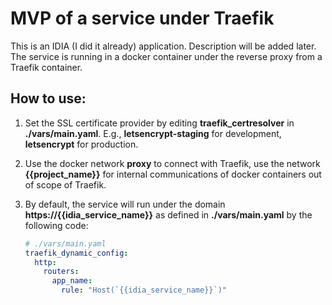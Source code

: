 # MVP of a service under Traefik

This is an IDIA (I did it already) application. Description will be added later.
The service is running in a docker container under the reverse proxy from a Traefik container.

## How to use:

1. Set the SSL certificate provider by editing **traefik_certresolver** in **./vars/main.yaml**. E.g., **letsencrypt-staging** for development, **letsencrypt** for production.

2. Use the docker network **proxy** to connect with Traefik, use the network **{{project_name}}** for internal communications of docker containers out of scope of Traefik.

3. By default, the service will run under the domain **https://{{idia_service_name}}** as defined in **./vars/main.yaml** by the following code:
    ```yaml
    # ./vars/main.yaml
    traefik_dynamic_config:
      http:
        routers:
          app_name:
            rule: "Host(`{{idia_service_name}}`)"
    ```